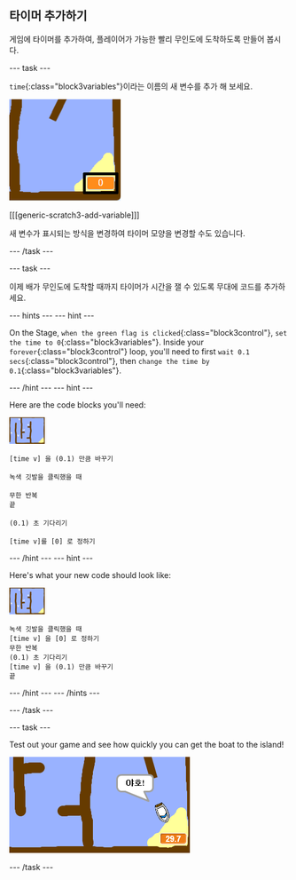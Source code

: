 ## 타이머 추가하기

게임에 타이머를 추가하여, 플레이어가 가능한 빨리 무인도에 도착하도록 만들어 봅시다.

\--- task \---

`time`{:class="block3variables"}이라는 이름의 새 변수를 추가 해 보세요.

![스크린샷](images/boat-variable-annotated.png)

[[[generic-scratch3-add-variable]]]

새 변수가 표시되는 방식을 변경하여 타이머 모양을 변경할 수도 있습니다.

\--- /task \---

\--- task \---

이제 배가 무인도에 도착할 때까지 타이머가 시간을 잴 수 있도록 무대에 코드를 추가하세요.

\--- hints \--- \--- hint \---

On the Stage, `when the green flag is clicked`{:class="block3control"}, `set the time to 0`{:class="block3variables"}. Inside your `forever`{:class="block3control"} loop, you'll need to first `wait 0.1 secs`{:class="block3control"}, then `change the time by 0.1`{:class="block3variables"}.

\--- /hint \--- \--- hint \---

Here are the code blocks you'll need:

![stage](images/stage.png)

```blocks3
[time v] 을 (0.1) 만큼 바꾸기

녹색 깃발을 클릭했을 때

무한 반복
끝

(0.1) 초 기다리기

[time v]를 [0] 로 정하기
```

\--- /hint \--- \--- hint \---

Here's what your new code should look like:

![stage](images/stage.png)

```blocks3
녹색 깃발을 클릭했을 때
[time v] 을 [0] 로 정하기
무한 반복
(0.1) 초 기다리기
[time v] 을 (0.1) 만큼 바꾸기
끝
```

\--- /hint \--- \--- /hints \---

\--- /task \---

\--- task \---

Test out your game and see how quickly you can get the boat to the island!

![screenshot](images/boat-variable-test.png)

\--- /task \---